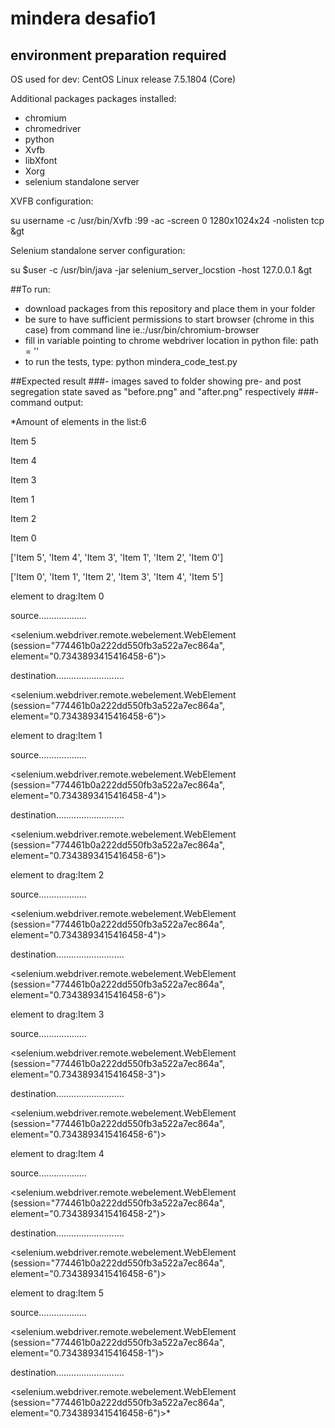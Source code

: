 # mindera desafio1
## environment preparation required
OS used for dev: CentOS Linux release 7.5.1804 (Core) 

Additional packages packages installed:
  - chromium
  - chromedriver
  - python
  - Xvfb 
  - libXfont 
  - Xorg
  - selenium standalone server
 
 XVFB configuration:  
 
 su username -c /usr/bin/Xvfb :99 -ac -screen 0 1280x1024x24 -nolisten tcp &gt
 
 Selenium standalone server configuration: 
 

 su $user -c /usr/bin/java -jar selenium_server_locstion -host 127.0.0.1 &gt
 
 ##To run:
 - download packages from this repository and place them in your folder
 - be sure to have sufficient permissions to start browser (chrome in this case) from command line ie.:/usr/bin/chromium-browser
 - fill in variable pointing to chrome webdriver location in python file: path = ''
 - to run the tests, type: python mindera_code_test.py
 
 ##Expected result 
 ###- images saved to folder showing pre- and post segregation state saved as "before.png" and "after.png" respectively
 ###- command output:
 
 *Amount of elements in the list:6
 
Item 5

Item 4

Item 3

Item 1

Item 2

Item 0

['Item 5', 'Item 4', 'Item 3', 'Item 1', 'Item 2', 'Item 0']

['Item 0', 'Item 1', 'Item 2', 'Item 3', 'Item 4', 'Item 5']

element to drag:Item 0

source...................

<selenium.webdriver.remote.webelement.WebElement (session="774461b0a222dd550fb3a522a7ec864a", element="0.7343893415416458-6")>

destination........................... 

<selenium.webdriver.remote.webelement.WebElement (session="774461b0a222dd550fb3a522a7ec864a", element="0.7343893415416458-6")>

element to drag:Item 1

source...................

<selenium.webdriver.remote.webelement.WebElement (session="774461b0a222dd550fb3a522a7ec864a", element="0.7343893415416458-4")>

destination........................... 

<selenium.webdriver.remote.webelement.WebElement (session="774461b0a222dd550fb3a522a7ec864a", element="0.7343893415416458-6")>

element to drag:Item 2

source...................

<selenium.webdriver.remote.webelement.WebElement (session="774461b0a222dd550fb3a522a7ec864a", element="0.7343893415416458-4")>

destination........................... 

<selenium.webdriver.remote.webelement.WebElement (session="774461b0a222dd550fb3a522a7ec864a", element="0.7343893415416458-6")>

element to drag:Item 3

source...................

<selenium.webdriver.remote.webelement.WebElement (session="774461b0a222dd550fb3a522a7ec864a", element="0.7343893415416458-3")>

destination........................... 

<selenium.webdriver.remote.webelement.WebElement (session="774461b0a222dd550fb3a522a7ec864a", element="0.7343893415416458-6")>

element to drag:Item 4

source...................

<selenium.webdriver.remote.webelement.WebElement (session="774461b0a222dd550fb3a522a7ec864a", element="0.7343893415416458-2")>

destination........................... 

<selenium.webdriver.remote.webelement.WebElement (session="774461b0a222dd550fb3a522a7ec864a", element="0.7343893415416458-6")>

element to drag:Item 5

source...................

<selenium.webdriver.remote.webelement.WebElement (session="774461b0a222dd550fb3a522a7ec864a", element="0.7343893415416458-1")>

destination........................... 

<selenium.webdriver.remote.webelement.WebElement (session="774461b0a222dd550fb3a522a7ec864a", element="0.7343893415416458-6")>*


 
 
